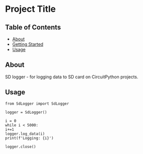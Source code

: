 # Project Title

## Table of Contents

- [About](#about)
- [Getting Started](#getting_started)
- [Usage](#usage)

## About <a name = "about"></a>

SD logger - for logging data to SD card on CircuitPython projects.

## Usage <a name = "usage"></a>

```
from SdLogger import SdLogger

logger = SdLogger()

i = 0
while i < 5000:
i+=1
logger.log_data(i)
print(f'Logging: {i}')

logger.close()
```
